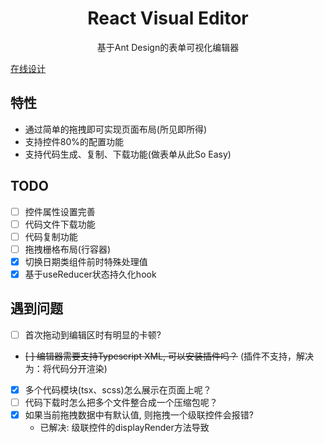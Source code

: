 <div align='center'>
    <h1>React Visual Editor</h1>
    <p>基于Ant Design的表单可视化编辑器</p>
</div>

[在线设计](https://resonances.gitee.io/react-visual-editor)

## 特性
- 通过简单的拖拽即可实现页面布局(所见即所得)
- 支持控件80%的配置功能
- 支持代码生成、复制、下载功能(做表单从此So Easy)

## TODO
- [ ] 控件属性设置完善
- [ ] 代码文件下载功能
- [ ] 代码复制功能
- [ ] 拖拽栅格布局(行容器)
- [x] 切换日期类组件前时特殊处理值
- [x] 基于useReducer状态持久化hook

## 遇到问题
- [ ] 首次拖动到编辑区时有明显的卡顿?
- ~~[ ] 编辑器需要支持Typescript XML, 可以安装插件吗？~~ (插件不支持，解决为：将代码分开渲染)
- [x] 多个代码模块(tsx、scss)怎么展示在页面上呢？
- [ ] 代码下载时怎么把多个文件整合成一个压缩包呢？
- [x] 如果当前拖拽数据中有默认值, 则拖拽一个级联控件会报错?  
    - 已解决: 级联控件的displayRender方法导致
    

